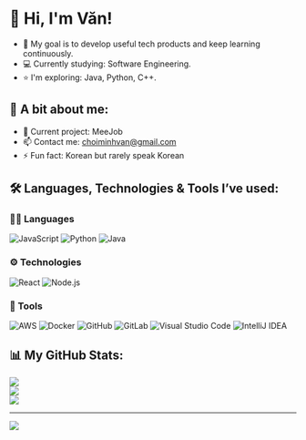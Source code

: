 # 👋 Hi, I'm Văn!

- 🎯 My goal is to develop useful tech products and keep learning continuously.  
- 💻 Currently studying: Software Engineering.  
- ⭐ I'm exploring: Java, Python, C++.

## 🚀 A bit about me:

- 🔭 Current project: MeeJob  
- 📫 Contact me: choiminhvan@gmail.com  
- ⚡ Fun fact: Korean but rarely speak Korean

## 🛠️ Languages, Technologies & Tools I’ve used:

### 👨‍💻 Languages
![JavaScript](https://img.shields.io/badge/-JavaScript-F7DF1E?style=flat&logo=javascript&logoColor=black)
![Python](https://img.shields.io/badge/-Python-3776AB?style=flat&logo=python&logoColor=white)
![Java](https://img.shields.io/badge/-Java-007396?style=flat&logo=java&logoColor=white)

### ⚙️ Technologies
![React](https://img.shields.io/badge/-React-61DAFB?style=flat&logo=react)
![Node.js](https://img.shields.io/badge/-Node.js-339933?style=flat&logo=node.js&logoColor=white)

### 🧰 Tools
![AWS](https://img.shields.io/badge/-AWS-232F3E?style=flat&logo=amazon-aws&logoColor=white)
![Docker](https://img.shields.io/badge/-Docker-2496ED?style=flat&logo=docker&logoColor=white)
![GitHub](https://img.shields.io/badge/-GitHub-181717?style=flat&logo=github&logoColor=white)
![GitLab](https://img.shields.io/badge/-GitLab-FC6D26?style=flat&logo=gitlab&logoColor=white)
![Visual Studio Code](https://img.shields.io/badge/-VSCode-007ACC?style=flat&logo=visual-studio-code&logoColor=white)
![IntelliJ IDEA](https://img.shields.io/badge/-IntelliJ%20IDEA-000000?style=flat&logo=intellij-idea&logoColor=white)

## 📊 My GitHub Stats:
![](https://github-readme-stats.vercel.app/api?username=MinhVanChoi&theme=radical&hide_border=false&include_all_commits=false&count_private=false)<br/>
![](https://github-readme-streak-stats.herokuapp.com/?user=MinhVanChoi&theme=radical&hide_border=false)<br/>
![](https://github-readme-stats.vercel.app/api/top-langs/?username=MinhVanChoi&theme=radical&hide_border=false&include_all_commits=false&count_private=false&layout=compact)

---

[![](https://visitcount.itsvg.in/api?id=MinhVanChoi&icon=0&color=0)](https://visitcount.itsvg.in)
